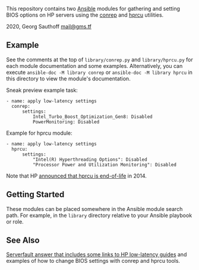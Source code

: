 This repository contains two [Ansible][2] modules for gathering and
setting BIOS options on HP servers using the [conrep][1] and [hprcu][5] utilities.

2020, Georg Sauthoff <mail@gms.tf>

## Example

See the comments at the top of `library/conrep.py` and
`library/hprcu.py` for each module documentation and some
examples. Alternatively, you can execute `ansible-doc -M library
conrep` or `ansible-doc -M library hprcu` in this directory to
view the module's documentation.

Sneak preview example task:

```
- name: apply low-latency settings
  conrep:
      settings:
          Intel_Turbo_Boost_Optimization_Gen8: Disabled
          PowerMonitoring: Disabled
```

Example for hprcu module:

```
- name: apply low-latency settings
  hprcu:
      settings:
          "Intel(R) Hyperthreading Options": Disabled
          "Processor Power and Utilization Monitoring": Disabled
```

Note that HP [announced that hprcu is end-of-life][4] in 2014.

## Getting Started

These modules can be placed somewhere in the Ansible module search path. For example, in
the `library` directory relative to your Ansible playbook or role.

## See Also

[Serverfault answer that includes some links to HP low-latency guides][3] and examples of
how to change BIOS settings with conrep and hprcu tools.


[1]: https://support.hpe.com/hpesc/public/docDisplay?docId=emr_na-a00007607en_us#N10380
[2]: https://en.wikipedia.org/wiki/Ansible_(software)
[3]: https://serverfault.com/a/1011773/63769
[4]: https://support.hpe.com/hpesc/public/docDisplay?docId=emr_na-c04507330
[5]: https://support.hpe.com/hpesc/public/docDisplay?docId=mmr_kc-0100799
